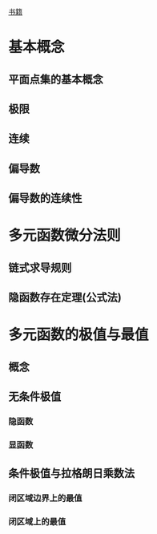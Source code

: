 [书籍](./books/2023张宇数学基础30讲-高等数学分册.pdf#page=155)

# 基本概念

## 平面点集的基本概念



## 极限

## 连续

## 偏导数

## 偏导数的连续性

# 多元函数微分法则

## 链式求导规则

## 隐函数存在定理(公式法)

# 多元函数的极值与最值

## 概念

## 无条件极值

### 隐函数

### 显函数

## 条件极值与拉格朗日乘数法

### 闭区域边界上的最值

### 闭区域上的最值